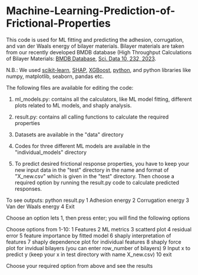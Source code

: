 # Machine-Learning-Prediction-of-Frictional-Properties
This code is used for ML fitting and predicting the adhesion, corrugation, and van der Waals energy of bilayer materials. Bilayer materials are taken from our recently developed BMDB database (High Throughput Calculations of Bilayer Materials: [BMDB Database](//doi.org/10.6084/m9.figshare.21799475), [Sci. Data 10, 232, 2023](https://www.nature.com/articles/s41597-023-02146-7).

N.B.: We used [scikit-learn](https://scikit-learn.org/stable/), [SHAP](https://pypi.org/project/shap/), [XGBoost](https://pypi.org/project/xgboost/), [python](https://anaconda.org/anaconda/python), and python libraries like numpy, matplotlib, seaborn, pandas etc.

The following files are available for editing the code:

1. ml_models.py: contains all the calculators, like ML model fitting, different plots related to ML models, and shaply analysis.

2. result.py: contains all calling functions to calculate the required properties

3. Datasets are available in the "data" directory

4. Codes for three different ML models are available in the "individual_models" directory

5. To predict desired frictional response properties, you have to keep your new input data in the "test" directory in the name and format of "X_new.csv" which is given in the "test" directory. Then choose a required option by running the result.py code to calculate predicted responses.


To see outputs:
python result.py
 1 Adhesion energy 
 2 Corrugation energy 
 3 Van der Waals energy 
 4 Exit 

Choose an option lets 1, then press enter; you will find the following options

Choose options from 1-10: 
 1 Features 
 2 ML metrics 	 3 scatterd plot  	 4 residual error 
 5 feature importance by fitted model 	 6 shaply interpretation of features 
 7 shaply dependence plot for individual features 
 8 shaply force plot for invidual bilayers (you can enter row_number of bilayers) 
 9 Input x to predict y (keep your x in test directory with name X_new.csv) 
 10 exit 

Choose your required option from above and see the results
